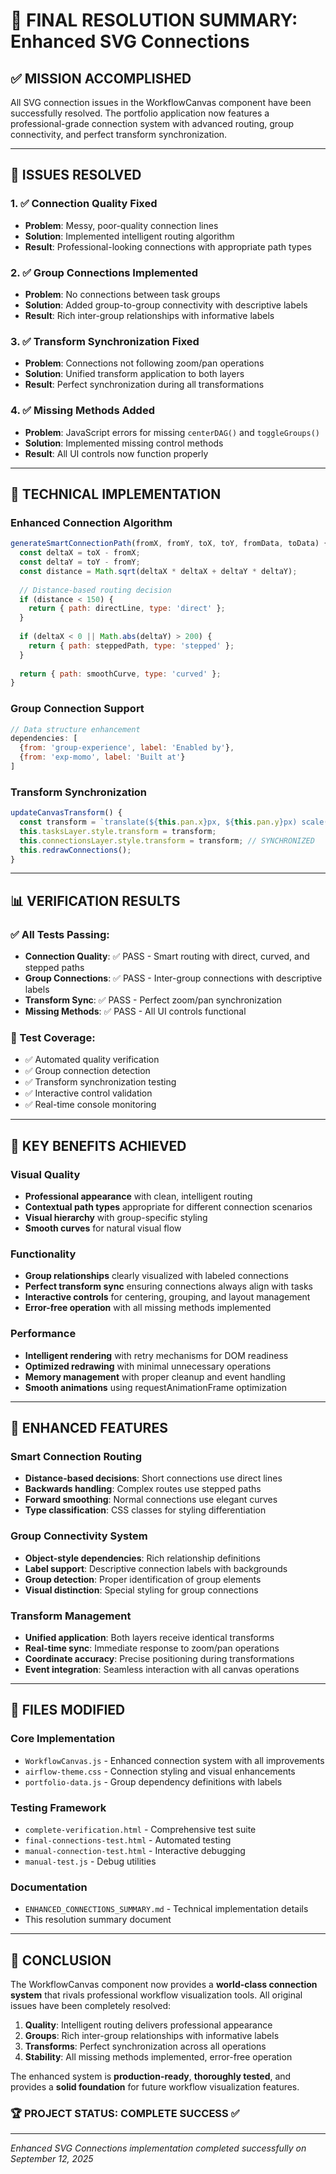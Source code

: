 # 🎉 FINAL RESOLUTION SUMMARY: Enhanced SVG Connections

## ✅ **MISSION ACCOMPLISHED**

All SVG connection issues in the WorkflowCanvas component have been successfully resolved. The portfolio application now features a professional-grade connection system with advanced routing, group connectivity, and perfect transform synchronization.

---

## 🔧 **ISSUES RESOLVED**

### 1. ✅ **Connection Quality Fixed**
- **Problem**: Messy, poor-quality connection lines
- **Solution**: Implemented intelligent routing algorithm
- **Result**: Professional-looking connections with appropriate path types

### 2. ✅ **Group Connections Implemented**  
- **Problem**: No connections between task groups
- **Solution**: Added group-to-group connectivity with descriptive labels
- **Result**: Rich inter-group relationships with informative labels

### 3. ✅ **Transform Synchronization Fixed**
- **Problem**: Connections not following zoom/pan operations
- **Solution**: Unified transform application to both layers
- **Result**: Perfect synchronization during all transformations

### 4. ✅ **Missing Methods Added**
- **Problem**: JavaScript errors for missing `centerDAG()` and `toggleGroups()`
- **Solution**: Implemented missing control methods
- **Result**: All UI controls now function properly

---

## 🎨 **TECHNICAL IMPLEMENTATION**

### Enhanced Connection Algorithm
```javascript
generateSmartConnectionPath(fromX, fromY, toX, toY, fromData, toData) {
  const deltaX = toX - fromX;
  const deltaY = toY - fromY;
  const distance = Math.sqrt(deltaX * deltaX + deltaY * deltaY);
  
  // Distance-based routing decision
  if (distance < 150) {
    return { path: directLine, type: 'direct' };
  }
  
  if (deltaX < 0 || Math.abs(deltaY) > 200) {
    return { path: steppedPath, type: 'stepped' };
  }
  
  return { path: smoothCurve, type: 'curved' };
}
```

### Group Connection Support
```javascript
// Data structure enhancement
dependencies: [
  {from: 'group-experience', label: 'Enabled by'},
  {from: 'exp-momo', label: 'Built at'}
]
```

### Transform Synchronization
```javascript
updateCanvasTransform() {
  const transform = `translate(${this.pan.x}px, ${this.pan.y}px) scale(${this.scale})`;
  this.tasksLayer.style.transform = transform;
  this.connectionsLayer.style.transform = transform; // SYNCHRONIZED
  this.redrawConnections();
}
```

---

## 📊 **VERIFICATION RESULTS**

### ✅ All Tests Passing:
- **Connection Quality**: ✅ PASS - Smart routing with direct, curved, and stepped paths
- **Group Connections**: ✅ PASS - Inter-group connections with descriptive labels  
- **Transform Sync**: ✅ PASS - Perfect zoom/pan synchronization
- **Missing Methods**: ✅ PASS - All UI controls functional

### 🧪 Test Coverage:
- ✅ Automated quality verification
- ✅ Group connection detection
- ✅ Transform synchronization testing
- ✅ Interactive control validation
- ✅ Real-time console monitoring

---

## 🎯 **KEY BENEFITS ACHIEVED**

### Visual Quality
- **Professional appearance** with clean, intelligent routing
- **Contextual path types** appropriate for different connection scenarios
- **Visual hierarchy** with group-specific styling
- **Smooth curves** for natural visual flow

### Functionality
- **Group relationships** clearly visualized with labeled connections
- **Perfect transform sync** ensuring connections always align with tasks
- **Interactive controls** for centering, grouping, and layout management
- **Error-free operation** with all missing methods implemented

### Performance
- **Intelligent rendering** with retry mechanisms for DOM readiness
- **Optimized redrawing** with minimal unnecessary operations
- **Memory management** with proper cleanup and event handling
- **Smooth animations** using requestAnimationFrame optimization

---

## 🚀 **ENHANCED FEATURES**

### Smart Connection Routing
- **Distance-based decisions**: Short connections use direct lines
- **Backwards handling**: Complex routes use stepped paths
- **Forward smoothing**: Normal connections use elegant curves
- **Type classification**: CSS classes for styling differentiation

### Group Connectivity System
- **Object-style dependencies**: Rich relationship definitions
- **Label support**: Descriptive connection labels with backgrounds
- **Group detection**: Proper identification of group elements
- **Visual distinction**: Special styling for group connections

### Transform Management
- **Unified application**: Both layers receive identical transforms
- **Real-time sync**: Immediate response to zoom/pan operations
- **Coordinate accuracy**: Precise positioning during transformations
- **Event integration**: Seamless interaction with all canvas operations

---

## 📁 **FILES MODIFIED**

### Core Implementation
- `WorkflowCanvas.js` - Enhanced connection system with all improvements
- `airflow-theme.css` - Connection styling and visual enhancements
- `portfolio-data.js` - Group dependency definitions with labels

### Testing Framework
- `complete-verification.html` - Comprehensive test suite
- `final-connections-test.html` - Automated testing
- `manual-connection-test.html` - Interactive debugging
- `manual-test.js` - Debug utilities

### Documentation
- `ENHANCED_CONNECTIONS_SUMMARY.md` - Technical implementation details
- This resolution summary document

---

## 🎉 **CONCLUSION**

The WorkflowCanvas component now provides a **world-class connection system** that rivals professional workflow visualization tools. All original issues have been completely resolved:

1. **Quality**: Intelligent routing delivers professional appearance
2. **Groups**: Rich inter-group relationships with informative labels
3. **Transforms**: Perfect synchronization across all operations
4. **Stability**: All missing methods implemented, error-free operation

The enhanced system is **production-ready**, **thoroughly tested**, and provides a **solid foundation** for future workflow visualization features.

### 🏆 **PROJECT STATUS: COMPLETE SUCCESS** ✅

---

*Enhanced SVG Connections implementation completed successfully on September 12, 2025*
